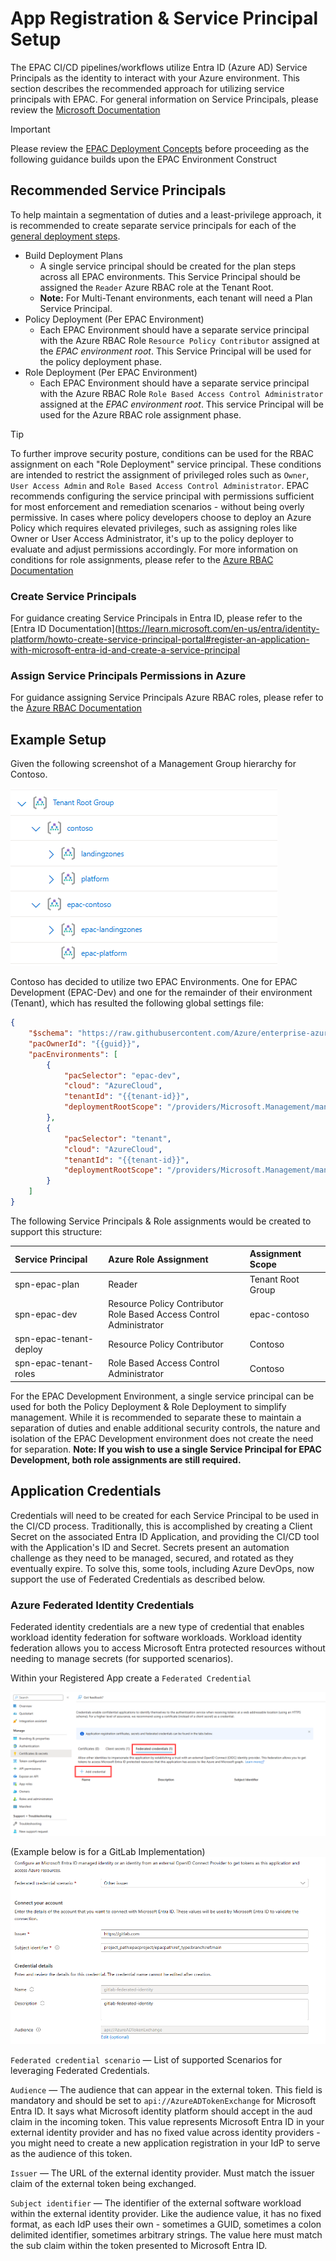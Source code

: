 # App Registration & Service Principal Setup

The EPAC CI/CD pipelines/workflows utilize Entra ID (Azure AD) Service Principals as the identity to interact with your Azure environment. This section describes the recommended approach for utilizing service principals with EPAC. For general information on Service Principals, please review the [Microsoft Documentation](https://learn.microsoft.com/en-us/entra/identity-platform/app-objects-and-service-principals?tabs=browser)

> [!IMPORTANT]
> Please review the [EPAC Deployment Concepts](start-implementing.md/#epac-concepts-and-environments) before proceeding as the following guidance builds upon the EPAC Environment Construct

## Recommended Service Principals

To help maintain a segmentation of duties and a least-privilege approach, it is recommended to create separate service principals for each of the [general deployment steps](ci-cd-overview.md/#general-deployment-flow).

- Build Deployment Plans
    - A single service principal should be created for the plan steps across all EPAC environments. This Service Principal should be assigned the `Reader` Azure RBAC role at the Tenant Root.
    - **Note:** For Multi-Tenant environments, each tenant will need a Plan Service Principal.
- Policy Deployment (Per EPAC Environment)
    - Each EPAC Environment should have a separate service principal with the Azure RBAC Role `Resource Policy Contributor` assigned at the *EPAC environment root*. This Service Principal will be used for the policy deployment phase.
- Role Deployment (Per EPAC Environment)
    - Each EPAC Environment should have a separate service principal with the Azure RBAC Role `Role Based Access Control Administrator` assigned at the *EPAC environment root*. This service Principal will be used for the Azure RBAC role assignment phase.

> [!TIP]
> To further improve security posture, conditions can be used for the RBAC assignment on each "Role Deployment" service principal. These conditions are intended to restrict the assignment of privileged roles such as `Owner`, `User Access Admin` and `Role Based Access Control Administrator`. EPAC recommends configuring the service principal with permissions sufficient for most enforcement and remediation scenarios - without being overly permissive. In cases where policy developers choose to deploy an Azure Policy which requires elevated privileges, such as assigning roles like Owner or User Access Administrator, it's up to the policy deployer to evaluate and adjust permissions accordingly. For more information on conditions for role assignments, please refer to the [Azure RBAC Documentation](https://learn.microsoft.com/en-us/azure/role-based-access-control/conditions-format)

### Create Service Principals

For guidance creating Service Principals in Entra ID, please refer to the [Entra ID Documentation](https://learn.microsoft.com/en-us/entra/identity-platform/howto-create-service-principal-portal#register-an-application-with-microsoft-entra-id-and-create-a-service-principal

### Assign Service Principals Permissions in Azure

For guidance assigning Service Principals Azure RBAC roles, please refer to the [Azure RBAC Documentation](https://learn.microsoft.com/en-us/entra/identity-platform/howto-create-service-principal-portal#assign-a-role-to-the-application)

## Example Setup
Given the following screenshot of a Management Group hierarchy for Contoso.

![Management Group hierarchy](Images/ci-cd-mg.png)

Contoso has decided to utilize two EPAC Environments. One for EPAC Development (EPAC-Dev) and one for the remainder of their environment (Tenant), which has resulted the following global settings file:

```json
{
    "$schema": "https://raw.githubusercontent.com/Azure/enterprise-azure-policy-as-code/main/Schemas/global-settings-schema.json",
    "pacOwnerId": "{{guid}}",
    "pacEnvironments": [
        {
            "pacSelector": "epac-dev",
            "cloud": "AzureCloud",
            "tenantId": "{{tenant-id}}",
            "deploymentRootScope": "/providers/Microsoft.Management/managementGroups/epac-contoso"
        },
        {
            "pacSelector": "tenant",
            "cloud": "AzureCloud",
            "tenantId": "{{tenant-id}}",
            "deploymentRootScope": "/providers/Microsoft.Management/managementGroups/contoso"
        }
    ]
}
``` 

The following Service Principals & Role assignments would be created to support this structure:

| Service Principal | Azure Role Assignment | Assignment Scope |
| :--- | :--- | :--- |
| spn-epac-plan | Reader | Tenant Root Group |
| spn-epac-dev | Resource Policy Contributor <br> Role Based Access Control Administrator | epac-contoso |
| spn-epac-tenant-deploy | Resource Policy Contributor | Contoso |
| spn-epac-tenant-roles | Role Based Access Control Administrator | Contoso |

For the EPAC Development Environment, a single service principal can be used for both the Policy Deployment & Role Deployment to simplify management. While it is recommended to separate these to maintain a separation of duties and enable additional security controls, the nature and isolation of the EPAC Development environment does not create the need for separation. **Note: If you wish to use a single Service Principal for EPAC Development, both role assignments are still required.**

## Application Credentials

Credentials will need to be created for each Service Principal to be used in the CI/CD process. Traditionally, this is accomplished by creating a Client Secret on the associated Entra ID Application, and providing the CI/CD tool with the Application's ID and Secret. Secrets present an automation challenge as they need to be managed, secured, and rotated as they eventually expire. To solve this, some tools, including Azure DevOps, now support the use of Federated Credentials as described below.

### Azure Federated Identity Credentials

Federated identity credentials are a new type of credential that enables workload identity federation for software workloads. Workload identity federation allows you to access Microsoft Entra protected resources without needing to manage secrets (for supported scenarios).

Within your Registered App create a `Federated Credential`


![App Registration 30](Images/ci-cd-app-registrations-federated-credentials.png)


(Example below is for a GitLab Implementation)
![App Registration 30](Images/ci-cd-app-registrations-federated-credentials-configs.png)

`Federated credential scenario` — List of supported Scenarios for leveraging Federated Credentials. 

`Audience` — The audience that can appear in the external token. This field is mandatory and should be set to `api://AzureADTokenExchange` for Microsoft Entra ID. It says what Microsoft identity platform should accept in the aud claim in the incoming token. This value represents Microsoft Entra ID in your external identity provider and has no fixed value across identity providers - you might need to create a new application registration in your IdP to serve as the audience of this token.

`Issuer` — The URL of the external identity provider. Must match the issuer claim of the external token being exchanged.

`Subject identifier` — The identifier of the external software workload within the external identity provider. Like the audience value, it has no fixed format, as each IdP uses their own - sometimes a GUID, sometimes a colon delimited identifier, sometimes arbitrary strings. The value here must match the sub claim within the token presented to Microsoft Entra ID.
